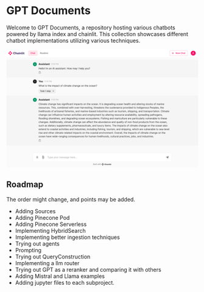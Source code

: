 # GPT Documents

Welcome to GPT Documents, a repository hosting various chatbots powered by llama index and chainlit. This collection showcases different chatbot implementations utilizing various techniques.

![Alt Text](1.BasicDocChatbot/images/ChainlitRAG.png)

## Roadmap
The order might change, and points may be added.

- Adding Sources
- Adding Pinecone Pod
- Adding Pinecone Serverless
- Implementing HybridSearch
- Implementing better ingestion techniques
- Trying out agents
- Prompting
- Trying out QueryConstruction
- Implementing a llm router
- Trying out GPT as a reranker and comparing it with others
- Adding Mistral and Llama examples
- Adding jupyter files to each subproject.